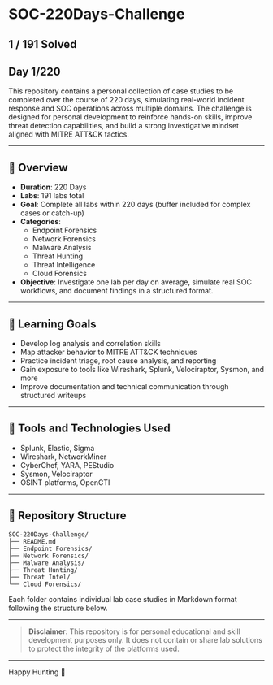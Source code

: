 <!-- GoogleBot: noindex -->

# SOC-220Days-Challenge

## 1 / 191 Solved
## Day 1/220

This repository contains a personal collection of case studies to be completed over the course of 220 days, simulating real-world incident response and SOC operations across multiple domains. The challenge is designed for personal development to reinforce hands-on skills, improve threat detection capabilities, and build a strong investigative mindset aligned with MITRE ATT&CK tactics.

---

## 📌 Overview
- **Duration**: 220 Days
- **Labs**: 191 labs total
- **Goal**: Complete all labs within 220 days (buffer included for complex cases or catch-up)
- **Categories**:
  - Endpoint Forensics
  - Network Forensics
  - Malware Analysis
  - Threat Hunting
  - Threat Intelligence
  - Cloud Forensics
- **Objective**: Investigate one lab per day on average, simulate real SOC workflows, and document findings in a structured format.

---

## 🧠 Learning Goals
- Develop log analysis and correlation skills
- Map attacker behavior to MITRE ATT&CK techniques
- Practice incident triage, root cause analysis, and reporting
- Gain exposure to tools like Wireshark, Splunk, Velociraptor, Sysmon, and more
- Improve documentation and technical communication through structured writeups

---

## 🧰 Tools and Technologies Used
- Splunk, Elastic, Sigma
- Wireshark, NetworkMiner
- CyberChef, YARA, PEStudio
- Sysmon, Velociraptor
- OSINT platforms, OpenCTI

---

## 📁 Repository Structure
```
SOC-220Days-Challenge/
├── README.md
├── Endpoint Forensics/
├── Network Forensics/
├── Malware Analysis/
├── Threat Hunting/
├── Threat Intel/
└── Cloud Forensics/
```
Each folder contains individual lab case studies in Markdown format following the structure below.

---

> **Disclaimer**: This repository is for personal educational and skill development purposes only. It does not contain or share lab solutions to protect the integrity of the platforms used.

---

Happy Hunting 🤠
